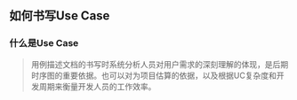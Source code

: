 ## 如何书写Use Case
### 什么是Use Case
> 用例描述文档的书写时系统分析人员对用户需求的深刻理解的体现，是后期时序图的重要依据。也可以对为项目估算的依据，以及根据UC复杂度和开发周期来衡量开发人员的工作效率。 
